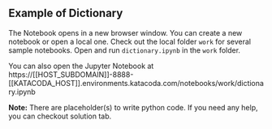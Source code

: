 ## Example of Dictionary
The Notebook opens in a new browser window. You can create a new notebook or open a local one. Check out the local folder `work` for several sample notebooks. Open and run `dictionary.ipynb` in the `work` folder.

You can also open the Jupyter Notebook at https://[[HOST_SUBDOMAIN]]-8888-[[KATACODA_HOST]].environments.katacoda.com/notebooks/work/dictionary.ipynb

**Note:**
There are placeholder(s) to write python code. If you need any help, you can checkout solution tab.